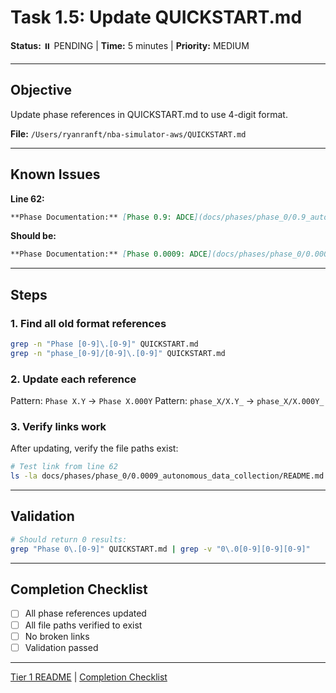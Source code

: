 # Task 1.5: Update QUICKSTART.md

**Status:** ⏸️ PENDING | **Time:** 5 minutes | **Priority:** MEDIUM

---

## Objective

Update phase references in QUICKSTART.md to use 4-digit format.

**File:** `/Users/ryanranft/nba-simulator-aws/QUICKSTART.md`

---

## Known Issues

**Line 62:**
```markdown
**Phase Documentation:** [Phase 0.9: ADCE](docs/phases/phase_0/0.9_autonomous_data_collection/README.md)
```

**Should be:**
```markdown
**Phase Documentation:** [Phase 0.0009: ADCE](docs/phases/phase_0/0.0009_autonomous_data_collection/README.md)
```

---

## Steps

### 1. Find all old format references

```bash
grep -n "Phase [0-9]\.[0-9]" QUICKSTART.md
grep -n "phase_[0-9]/[0-9]\.[0-9]" QUICKSTART.md
```

### 2. Update each reference

Pattern: `Phase X.Y` → `Phase X.000Y`
Pattern: `phase_X/X.Y_` → `phase_X/X.000Y_`

### 3. Verify links work

After updating, verify the file paths exist:
```bash
# Test link from line 62
ls -la docs/phases/phase_0/0.0009_autonomous_data_collection/README.md
```

---

## Validation

```bash
# Should return 0 results:
grep "Phase 0\.[0-9]" QUICKSTART.md | grep -v "0\.0[0-9][0-9][0-9]"
```

---

## Completion Checklist

- [ ] All phase references updated
- [ ] All file paths verified to exist
- [ ] No broken links
- [ ] Validation passed

---

[Tier 1 README](README.md) | [Completion Checklist](../01-COMPLETION-CHECKLIST.md)

